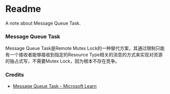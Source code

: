 # Readme
A note about Message Queue Task.

### Message Queue Task
Message Queue Task是Remote Mutex Lock的一种替代方案，其通过限制只能有一个接收者能够接收到指定的Resource Type相关的消息的方式来实现对资源的独占式写，不需要Mutex Lock，因为根本不存在竞争。

### Credits
- [Message Queue Task - Microsoft Learn](https://learn.microsoft.com/en-us/sql/integration-services/control-flow/message-queue-task)
